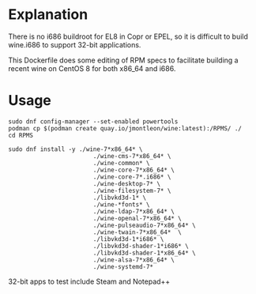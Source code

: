 # Explanation
There is no i686 buildroot for EL8 in Copr or EPEL, so it is difficult to build wine.i686 to support 32-bit applications.

This Dockerfile does some editing of RPM specs to facilitate building a recent wine on CentOS 8 for both x86_64 and i686.

# Usage
`sudo dnf config-manager --set-enabled powertools`   
`podman cp $(podman create quay.io/jmontleon/wine:latest):/RPMS/ ./`  
`cd RPMS `  
```
sudo dnf install -y ./wine-7*x86_64* \
                        ./wine-cms-7*x86_64* \
                        ./wine-common* \
                        ./wine-core-7*x86_64* \
                        ./wine-core-7*.i686* \
                        ./wine-desktop-7* \
                        ./wine-filesystem-7* \
                        ./libvkd3d-1* \
                        ./wine-*fonts* \
                        ./wine-ldap-7*x86_64* \
                        ./wine-openal-7*x86_64* \
                        ./wine-pulseaudio-7*x86_64* \
                        ./wine-twain-7*x86_64*  \
                        ./libvkd3d-1*i686* \
                        ./libvkd3d-shader-1*i686* \
                        ./libvkd3d-shader-1*x86_64* \
                        ./wine-alsa-7*x86_64* \
                        ./wine-systemd-7*
```

32-bit apps to test include Steam and Notepad++
